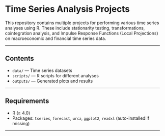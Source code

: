 # Time Series Analysis Projects

This repository contains multiple projects for performing various time series analyses using R. These include stationarity testing, transformations, cointegration analysis, and Impulse Response Functions (Local Projections) on macroeconomic and financial time series data.

---

## Contents

- `data/` — Time series datasets  
- `scripts/` — R scripts for different analyses  
- `outputs/` — Generated plots and results  

---

## Requirements

- R (≥ 4.0)  
- Packages: `tseries`, `forecast`, `urca`, `ggplot2`, `readxl` (auto-installed if missing)  

---
